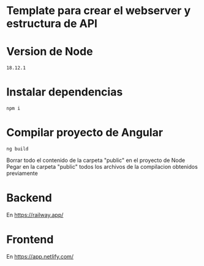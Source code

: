 # Template para crear el webserver y estructura de API

# Version de Node
```
18.12.1
```

# Instalar dependencias
```
npm i
```

#  Compilar proyecto de Angular
```
ng build
```

Borrar todo el contenido de la carpeta "public" en el proyecto de Node  
Pegar en la carpeta "public" todos los archivos de la compilacion obtenidos previamente

# Backend
En https://railway.app/

# Frontend
En https://app.netlify.com/


